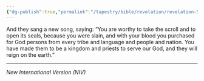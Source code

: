 ```yaml
---
{"dg-publish":true,"permalink":"/tapestry/bible/revelation/revelation-5-9-10/","title":"Revelation 5:9-10","hide":true,"tags":["bible-verse"],"dgHomeLink":true,"dgShowLocalGraph":true,"dgEnableSearch":true}
---
```



And they sang a new song, saying:
“You are worthy to take the scroll and to open its seals, because you were slain, and with your blood you purchased for God persons from every tribe and language and people and nation.
 You have made them to be a kingdom and priests to serve our God, and they will reign on the earth.”

---
*New International Version (NIV)*